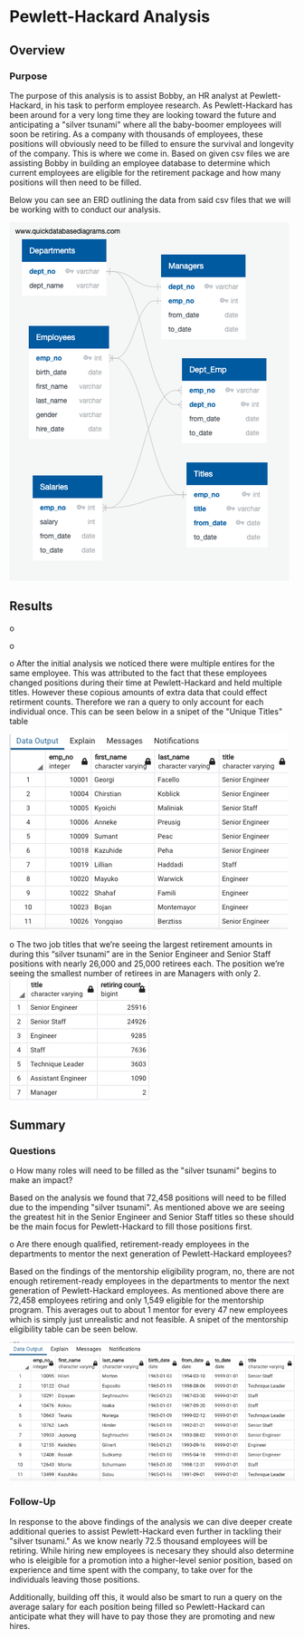 # Pewlett-Hackard Analysis

## Overview
### Purpose
The purpose of this analysis is to assist Bobby, an HR analyst at Pewlett-Hackard, in his task to perform employee research. As Pewlett-Hackard has been around for a very long time they are looking toward the future and anticipating a "silver tsunami" where all the baby-boomer employees will soon be retiring. As a company with thousands of employees, these positions will obviously need to be filled to ensure the survival and longevity of the company. This is where we come in. Based on given csv files we are assisting Bobby in building an employee database to determine which current employees are eligible for the retirement package and how many positions will then need to be filled.

Below you can see an ERD outlining the data from said csv files that we will be working with to conduct our analysis. 

![flow_chart.png](https://github.com/CristinaCod/Pewlett-Hackard-Analysis/blob/main/resources/QuickDBD-export.png)
## Results
o	

o	

o	After the initial analysis we noticed there were multiple entires for the same employee. This was attributed to the fact that these employees changed positions during their time at Pewlett-Hackard and held multiple titles. However these copious amounts of extra data that could effect retirment counts. Therefore we ran a query to only account for each individual once. This can be seen below in a snipet of the "Unique Titles" table

![unique_titles.png](https://github.com/CristinaCod/Pewlett-Hackard-Analysis/blob/main/resources/Unique_titles.png)

o	The two job titles that we’re seeing the largest retirement amounts in during this “silver tsunami” are in the Senior Engineer and Senior Staff positions with nearly 26,000 and 25,000 retirees each. The position we’re seeing the smallest number of retirees in are Managers with only 2. 
![retiring_titles.png](https://github.com/CristinaCod/Pewlett-Hackard-Analysis/blob/main/resources/Retiring_titles.png)

## Summary
### Questions
o	How many roles will need to be filled as the "silver tsunami" begins to make an impact?

Based on the analysis we found that 72,458 positions will need to be filled due to the impending "silver tsunami". As mentioned above we are seeing the greatest hit in the Senior Engineer and Senior Staff titles so these should be the main focus for Pewlett-Hackard to fill those positions first. 

o	Are there enough qualified, retirement-ready employees in the departments to mentor the next generation of Pewlett-Hackard employees?

Based on the findings of the mentorship eligibility program, no, there are not enough retirement-ready employees in the departments to mentor the next generation of Pewlett-Hackard employees. As mentioned above there are 72,458 employees retiring and only 1,549 eligible for the mentorship program. This averages out to about 1 mentor for every 47 new employees which is simply just unrealistic and not feasible. A snipet of the mentorship eligibility table can be seen below.

![Mentorship_eligibility.png](https://github.com/CristinaCod/Pewlett-Hackard-Analysis/blob/main/resources/Mentorship_eligibility.png)

### Follow-Up
In response to the above findings of the analysis we can dive deeper create additional queries to assist Pewlett-Hackard even further in tackling their "silver tsunami." As we know nearly 72.5 thousand employees will be retiring. While hiring new employees is necesary they should also determine who is eleigible for a promotion into a higher-level senior position, based on experience and time spent with the company, to take over for the individuals leaving those positions.

Additionally, building off this, it would also be smart to run a query on the average salary for each position being filled so Pewlett-Hackard can anticipate what they will have to pay those they are promoting and new hires.
